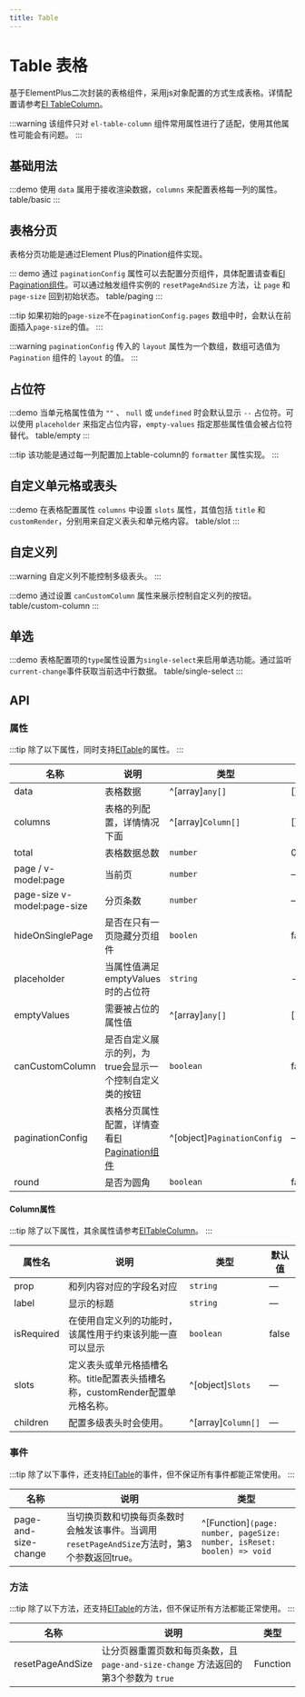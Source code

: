 ```yaml
---
title: Table
---
```


# Table 表格

基于ElementPlus二次封装的表格组件，采用js对象配置的方式生成表格。详情配置请参考[El TableColumn](https://element-plus.org/zh-CN/component/table.html#table-column-api)。

:::warning
该组件只对 `el-table-column` 组件常用属性进行了适配，使用其他属性可能会有问题。
:::

## 基础用法

:::demo 使用 `data` 属用于接收渲染数据，`columns` 来配置表格每一列的属性。
table/basic
:::

## 表格分页

表格分页功能是通过Element Plus的Pination组件实现。

::: demo 通过 `paginationConfig` 属性可以去配置分页组件，具体配置请查看[El Pagination组件](https://element-plus.org/zh-CN/component/pagination.html#%E5%B1%9E%E6%80%A7)。可以通过触发组件实例的 `resetPageAndSize` 方法，让 `page` 和 `page-size` 回到初始状态。
table/paging
:::

:::tip
如果初始的`page-size`不在`paginationConfig.pages` 数组中时，会默认在前面插入`page-size`的值。
:::

:::warning
`paginationConfig` 传入的 `layout` 属性为一个数组，数组可选值为 `Pagination` 组件的 `layout` 的值。
:::

## 占位符

:::demo 当单元格属性值为 `""` 、 `null` 或 `undefined` 时会默认显示 `--` 占位符。可以使用 `placeholder` 来指定占位内容，`empty-values` 指定那些属性值会被占位符替代。
table/empty
:::

:::tip
该功能是通过每一列配置加上table-column的 `formatter` 属性实现。
:::

## 自定义单元格或表头

:::demo 在表格配置属性 `columns` 中设置 `slots` 属性，其值包括 `title` 和 `customRender`，分别用来自定义表头和单元格内容。
table/slot
:::

## 自定义列

:::warning
自定义列不能控制多级表头。
:::

:::demo 通过设置 `canCustomColumn` 属性来展示控制自定义列的按钮。
table/custom-column
:::

## 单选

:::demo 表格配置项的`type`属性设置为`single-select`来启用单选功能。通过监听`current-change`事件获取当前选中行数据。
table/single-select
:::

## API

### 属性

:::tip
除了以下属性，同时支持[ElTable](https://element-plus.org/zh-CN/component/table.html#table-%E5%B1%9E%E6%80%A7)的属性。
:::

| 名称                        | 说明                                                                                                                       | 类型                        | 默认值              |
| --------------------------- | -------------------------------------------------------------------------------------------------------------------------- | --------------------------- | ------------------- |
| data                        | 表格数据                                                                                                                   | ^[array]`any[]`             | []                  |
| columns                     | 表格的列配置，详情情况下面                                                                                                 | ^[array]`Column[]`          | []                  |
| total                       | 表格数据总数                                                                                                               | `number`                    | 0                   |
| page / v-model:page         | 当前页                                                                                                                     | `number`                    | —                   |
| page-size v-model:page-size | 分页条数                                                                                                                   | `number`                    | —                   |
| hideOnSinglePage            | 是否在只有一页隐藏分页组件                                                                                                 | `boolen`                    | false               |
| placeholder                 | 当属性值满足 emptyValues 时的占位符                                                                                        | `string`                    | --                  |
| emptyValues                 | 需要被占位的属性值                                                                                                         | ^[array]`any[]`             | ['',null,undefined] |
| canCustomColumn             | 是否自定义展示的列，为true会显示一个控制自定义类的按钮                                                                     | `boolean`                   | false               |
| paginationConfig            | 表格分页属性配置，详情查看[El Pagination组件](https://element-plus.org/zh-CN/component/pagination.html#%E5%B1%9E%E6%80%A7) | ^[object]`PaginationConfig` | —                   |
| round                       | 是否为圆角                                                                                                                 | `boolean`                   | false               |

#### Column属性

:::tip
除了以下属性，其余属性请参考[ElTableColumn](https://element-plus.org/zh-CN/component/table.html#table-column-api)。
:::

| 属性名     | 说明                                                                          | 类型               | 默认值 |
| ---------- | ----------------------------------------------------------------------------- | ------------------ | ------ |
| prop       | 和列内容对应的字段名对应                                                      | `string`           | —      |
| label      | 显示的标题                                                                    | `string`           | —      |
| isRequired | 在使用自定义列的功能时，该属性用于约束该列能一直可以显示                      | `boolean`          | false  |
| slots      | 定义表头或单元格插槽名称。title配置表头插槽名称，customRender配置单元格名称。 | ^[object]`Slots`   | —      |
| children   | 配置多级表头时会使用。                                                        | ^[array]`Column[]` | —      |

### 事件

:::tip
除了以下事件，还支持[ElTable](https://element-plus.org/zh-CN/component/table.html#table-%E4%BA%8B%E4%BB%B6)的事件，但不保证所有事件都能正常使用。
:::

| 名称                 | 说明                                                                                         | 类型                                                                   |
| -------------------- | -------------------------------------------------------------------------------------------- | ---------------------------------------------------------------------- |
| page-and-size-change | 当切换页数和切换每页条数时会触发该事件。当调用 `resetPageAndSize`方法时，第3个参数返回true。 | ^[Function]`(page: number, pageSize: number, isReset: boolen) => void` |

### 方法

:::tip
除了以下方法，还支持[ElTable](https://element-plus.org/zh-CN/component/table.html#table-exposes)的方法，但不保证所有方法都能正常使用。
:::

| 名称             | 说明                                                                              | 类型     |
| ---------------- | --------------------------------------------------------------------------------- | -------- |
| resetPageAndSize | 让分页器重置页数和每页条数，且`page-and-size-change` 方法返回的第3个参数为 `true` | Function |
